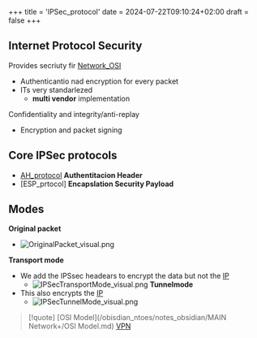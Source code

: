 +++
title = 'IPSec_protocol'
date = 2024-07-22T09:10:24+02:00
draft = false
+++

## Internet Protocol Security 
Provides secriuty fir [Network_OSI](/obisdian_ntoes/notes_obsidian/ZPythonref/DjangoFramework/Network+/Ref_OSI/Network_OSI.md)
 - Authenticantio nad encryption for every packet 
 - ITs very standarlezed 
	 - **multi vendor** implementation 


Confidentiality and integrity/anti-replay 
 - Encryption and packet signing 
	

## Core IPSec protocols 
- [AH_protocol](/AH_protocol.md) **Authentitacion Header**
- [ESP_prtocol] **Encapslation Security Payload**

## Modes 
**Original packet**
 - ![OriginalPacket_visual.png](/Notes/OriginalPacket_visual.png)

**Transport mode**
 - We add the IPSsec headears to encrypt the data but not the [IP](/obisdian_ntoes/notes_obsidian/ZPythonref/DjangoFramework/Network+/Ref_OSI/IP.md)
	 - ![IPSecTransportMode_visual.png](/Notes/IPSecTransportMode_visual.png)
**Tunnelmode**
 - This also encrypts the [IP](/obisdian_ntoes/notes_obsidian/ZPythonref/DjangoFramework/Network+/Ref_OSI/IP.md)
	 -  ![IPSecTunnelMode_visual.png](/Notes/IPSecTunnelMode_visual.png)

>[!quote] [OSI Model](/obisdian_ntoes/notes_obsidian/MAIN Network+/OSI Model.md)  [VPN](/VPN.md)
